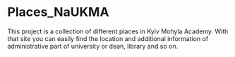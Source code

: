 # Places_NaUKMA

This project is a collection of different places in Kyiv Mohyla Academy.
With that site you can easily find the location and additional information of administrative part of university or dean, library and so on.
